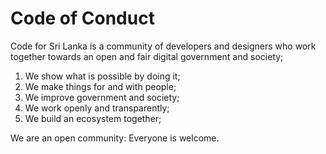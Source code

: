 # Code of Conduct
Code for Sri Lanka is a community of developers and designers who work together towards an open and fair digital government and society;

1. We show what is possible by doing it;
2. We make things for and with people;
3. We improve government and society;
4. We work openly and transparently;
4. We build an ecosystem together;

We are an open community: Everyone is welcome.
